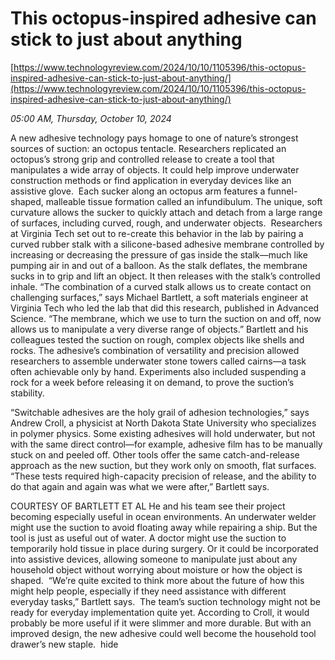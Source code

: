 # This octopus-inspired adhesive can stick to just about anything

[https://www.technologyreview.com/2024/10/10/1105396/this-octopus-inspired-adhesive-can-stick-to-just-about-anything/](https://www.technologyreview.com/2024/10/10/1105396/this-octopus-inspired-adhesive-can-stick-to-just-about-anything/)

*05:00 AM, Thursday, October 10, 2024*

A new adhesive technology pays homage to one of nature’s strongest sources of suction: an octopus tentacle. Researchers replicated an octopus’s strong grip and controlled release to create a tool that manipulates a wide array of objects. It could help improve underwater construction methods or find application in everyday devices like an assistive glove.  Each sucker along an octopus arm features a funnel-shaped, malleable tissue formation called an infundibulum. The unique, soft curvature allows the sucker to quickly attach and detach from a large range of surfaces, including curved, rough, and underwater objects.  Researchers at Virginia Tech set out to re-create this behavior in the lab by pairing a curved rubber stalk with a silicone-based adhesive membrane controlled by increasing or decreasing the pressure of gas inside the stalk—much like pumping air in and out of a balloon. As the stalk deflates, the membrane sucks in to grip and lift an object. It then releases with the stalk’s controlled inhale. “The combination of a curved stalk allows us to create contact on challenging surfaces,” says Michael Bartlett, a soft materials engineer at Virginia Tech who led the lab that did this research, published in Advanced Science. “The membrane, which we use to turn the suction on and off, now allows us to manipulate a very diverse range of objects.” Bartlett and his colleagues tested the suction on rough, complex objects like shells and rocks. The adhesive’s combination of versatility and precision allowed researchers to assemble underwater stone towers called cairns—a task often achievable only by hand. Experiments also included suspending a rock for a week before releasing it on demand, to prove the suction’s stability.

“Switchable adhesives are the holy grail of adhesion technologies,” says Andrew Croll, a physicist at North Dakota State University who specializes in polymer physics. Some existing adhesives will hold underwater, but not with the same direct control—for example, adhesive film has to be manually stuck on and peeled off. Other tools offer the same catch-and-release approach as the new suction, but they work only on smooth, flat surfaces.  “These tests required high-capacity precision of release, and the ability to do that again and again was what we were after,” Bartlett says.

COURTESY OF BARTLETT ET AL  He and his team see their project becoming especially useful in ocean environments. An underwater welder might use the suction to avoid floating away while repairing a ship. But the tool is just as useful out of water. A doctor might use the suction to temporarily hold tissue in place during surgery. Or it could be incorporated into assistive devices, allowing someone to manipulate just about any household object without worrying about moisture or how the object is shaped.  “We’re quite excited to think more about the future of how this might help people, especially if they need assistance with different everyday tasks,” Bartlett says.  The team’s suction technology might not be ready for everyday implementation quite yet. According to Croll, it would probably be more useful if it were slimmer and more durable. But with an improved design, the new adhesive could well become the household tool drawer’s new staple.  hide

